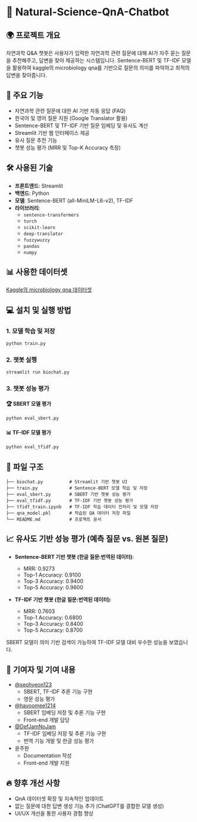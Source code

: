 # 🤖 Natural-Science-QnA-Chatbot

## 🌍 프로젝트 개요
자연과학 Q&A 챗봇은 사용자가 입력한 자연과학 관련 질문에 대해 AI가 자주 묻는 질문을 추천해주고, 답변을 찾아 제공하는 시스템입니다. Sentence-BERT 및 TF-IDF 모델을 활용하여 kaggle의 microbiology qna를 기반으로 질문의 의미를 파악하고 최적의 답변을 찾아줍니다.

## 🚀 주요 기능
- 자연과학 관련 질문에 대한 AI 기반 자동 응답 (FAQ)
- 한국어 및 영어 질문 지원 (Google Translator 활용)
- Sentence-BERT 및 TF-IDF 기반 질문 임베딩 및 유사도 계산
- Streamlit 기반 웹 인터페이스 제공
- 유사 질문 추천 기능
- 챗봇 성능 평가 (MRR 및 Top-K Accuracy 측정)

## 🛠 사용된 기술
- **프론트엔드**: Streamlit
- **백엔드**: Python
- **모델**: Sentence-BERT (all-MiniLM-L6-v2), TF-IDF
- **라이브러리**:
  - `sentence-transformers`
  - `torch`
  - `scikit-learn`
  - `deep-translator`
  - `fuzzywuzzy`
  - `pandas`
  - `numpy`

## 📊 사용한 데이터셋
[Kaggle의 microbiology qna 데이터셋](https://www.kaggle.com/datasets/moonstone34/microbiology-qna/code)

## 💻 설치 및 실행 방법
### 1. 모델 학습 및 저장
```bash
python train.py
```

### 2. 챗봇 실행
```bash
streamlit run biochat.py
```

### 3. 챗봇 성능 평가
#### 🏆 SBERT 모델 평가
```bash
python eval_sbert.py
```

#### 📊 TF-IDF 모델 평가
```bash
python eval_tfidf.py
```

## 📂 파일 구조
```
├── biochat.py          # Streamlit 기반 챗봇 UI
├── train.py            # Sentence-BERT 모델 학습 및 저장
├── eval_sbert.py       # SBERT 기반 챗봇 성능 평가
├── eval_tfidf.py       # TF-IDF 기반 챗봇 성능 평가
├── tfidf_train.ipynb   # TF-IDF 학습 데이터 전처리 및 모델 저장
├── qna_model.pkl       # 학습된 QA 데이터 저장 파일
└── README.md           # 프로젝트 문서
```

## 📈 유사도 기반 성능 평가 (예측 질문 vs. 원본 질문)
- **Sentence-BERT 기반 챗봇 (한글 질문:번역된 데이터)**:
  - MRR: 0.9273
  - Top-1 Accuracy: 0.9100
  - Top-3 Accuracy: 0.9400
  - Top-5 Accuracy: 0.9600

- **TF-IDF 기반 챗봇 (한글 질문:번역된 데이터)**:
  - MRR: 0.7603
  - Top-1 Accuracy: 0.6800
  - Top-3 Accuracy: 0.8400
  - Top-5 Accuracy: 0.8700

SBERT 모델이 의미 기반 검색이 가능하여 TF-IDF 모델 대비 우수한 성능을 보였습니다.

## 👥 기여자 및 기여 내용
- [@seohyeon123](https://github.com/seohyeoning)
  - SBERT, TF-IDF 추론 기능 구현  
  - 영문 성능 평가  
- [@hayoomee1214](https://github.com/hayoomee1214)  
  - SBERT 임베딩 저장 및 추론 기능 구현
  - Front-end 개발 담당
- [@DefJamNoJam](https://github.com/DefJamNoJam)
  - TF-IDF 임베딩 저장 및 추론 기능 구현   
  - 번역 기능 개발 및 한글 성능 평가
- 윤주완
  - Documentation 작성
  -  Front-end 개발 지원

## 🔥 향후 개선 사항
- QnA 데이터셋 확장 및 지속적인 업데이트
- 없는 질문에 대한 답변 생성 기능 추가 (ChatGPT를 결합한 모델 생성)
- UI/UX 개선을 통한 사용자 경험 향상

